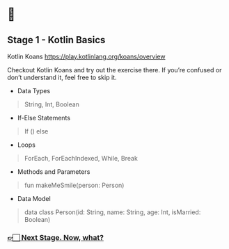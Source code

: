 # 🍼

## Stage 1 - Kotlin Basics 

Kotlin Koans
https://play.kotlinlang.org/koans/overview

Checkout Kotlin Koans and try out the exercise there.
If you’re confused or don’t understand it, feel free to skip it.

- Data Types
> String, Int, Boolean

- If-Else Statements
> If () else

- Loops
> ForEach, ForEachIndexed, While, Break

- Methods and Parameters
> fun makeMeSmile(person: Person)

- Data Model
> data class Person(id: String, name: String, age: Int, isMarried: Boolean)

### [👉🏻 Next Stage. Now, what?](/guide/stage-2-thought-process.md)
